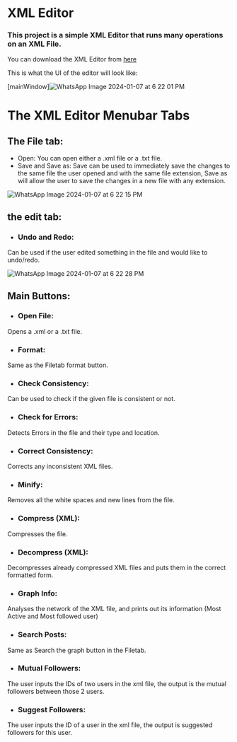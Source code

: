 # XML Editor

### This project is a simple XML Editor that runs many operations on an XML File.

You can download the XML Editor from [here](https://drive.google.com/file/d/1BYXo02YTunAQo-e_ypvv8viLTliNOdQl/view?usp=share_link)

This is what the UI of the editor will look like:

[mainWindow]![WhatsApp Image 2024-01-07 at 6 22 01 PM](https://github.com/AhmedEissaeng/D_S-Project/assets/91396631/20049bfb-a247-4285-acf3-5d0fa518d393)



# The XML Editor Menubar Tabs
## The File tab:
* Open: You can open either a .xml file or a .txt file.
* Save and Save as: Save can be used to immediately save the changes to the same file the user opened and with the same file extension, Save as will allow the user to save the changes in a new file with any extension.

![WhatsApp Image 2024-01-07 at 6 22 15 PM](https://github.com/AhmedEissaeng/D_S-Project/assets/91396631/b50cb76f-0b19-49a8-b3aa-ae3f46c8de28)


## the edit tab:
* ### Undo and Redo: 
Can be used if the user edited something in the file and would like to undo/redo.

![WhatsApp Image 2024-01-07 at 6 22 28 PM](https://github.com/AhmedEissaeng/D_S-Project/assets/91396631/5bff0835-8dc8-409b-a2d7-562e8ea66e63)


## Main Buttons:
* ### Open File: 
Opens a .xml or a .txt file.
* ### Format: 
Same as the Filetab format button.
* ### Check Consistency: 
Can be used to check if the given file is consistent or not.
* ### Check for Errors: 
Detects Errors in the file and their type and location.
* ### Correct Consistency: 
Corrects any inconsistent XML files.
* ### Minify: 
Removes all the white spaces and new lines from the file.
* ### Compress (XML): 
Compresses the file.
* ### Decompress (XML): 
Decompresses already compressed XML files and puts them in the correct formatted form.
* ### Graph Info: 
Analyses the network of the XML file, and prints out its information (Most Active and Most followed user)
* ### Search Posts: 
Same as Search the graph button in the Filetab.
* ### Mutual Followers: 
The user inputs the IDs of two users in the xml file, the output is the mutual followers between those 2 users.
* ### Suggest Followers: 
The user inputs the ID of a user in the xml file, the output is suggested followers for this user.
